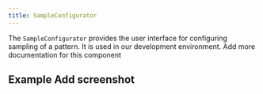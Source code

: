 ```yaml
---
title: SampleConfigurator
---
```


The `SampleConfigurator` provides the user interface for configuring sampling of a pattern. It is used in our development environment.<Fixme> Add more documentation for this component </Fixme>

## Example<Fixme> Add screenshot </Fixme>


